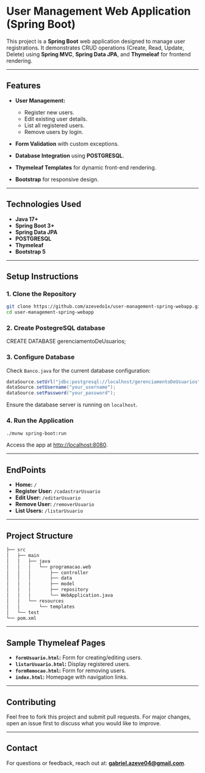 # **User Management Web Application (Spring Boot)**

This project is a **Spring Boot** web application designed to manage user registrations. It demonstrates CRUD operations (Create, Read, Update, Delete) using **Spring MVC**, **Spring Data JPA**, and **Thymeleaf** for frontend rendering.

---

## **Features**
- **User Management:**
  - Register new users.
  - Edit existing user details.
  - List all registered users.
  - Remove users by login.
  
- **Form Validation** with custom exceptions.
- **Database Integration** using **POSTGRESQL**.
- **Thymeleaf Templates** for dynamic front-end rendering.
- **Bootstrap** for responsive design.

---

## **Technologies Used**
- **Java 17+**
- **Spring Boot 3+**
- **Spring Data JPA**
- **POSTGRESQL**
- **Thymeleaf**
- **Bootstrap 5**

---

## **Setup Instructions**

### 1. **Clone the Repository**
```bash
git clone https://github.com/azevedo1x/user-management-spring-webapp.git
cd user-management-spring-webapp
```

### 2. **Create PostegreSQL database**
CREATE DATABASE gerenciamentoDeUsuarios;

### 3. **Configure Database**
Check `Banco.java` for the current database configuration:
```java
dataSource.setUrl("jdbc:postgresql://localhost/gerenciamentoDeUsuarios");
dataSource.setUsername("your_username");
dataSource.setPassword("your_password");
```
Ensure the database server is running on `localhost`.

### 4. **Run the Application**
```bash
./mvnw spring-boot:run
```
Access the app at [http://localhost:8080](http://localhost:8080).

---

## **EndPoints**

- **Home:** `/`
- **Register User:** `/cadastrarUsuario`
- **Edit User:** `/editarUsuario`
- **Remove User:** `/removerUsuario`
- **List Users:** `/listarUsuario`

---

## **Project Structure**

```bash
├── src
│   ├── main
│   │   ├── java
│   │   │   └── programacao.web
│   │   │       ├── controller
│   │   │       ├── data
│   │   │       ├── model
│   │   │       ├── repository
│   │   │       └── WebApplication.java
│   │   └── resources
│   │       └── templates
│   └── test
└── pom.xml
```

---

## **Sample Thymeleaf Pages**
- **`formUsuario.html`:** Form for creating/editing users.
- **`listarUsuario.html`:** Display registered users.
- **`formRemocao.html`:** Form for removing users.
- **`index.html`:** Homepage with navigation links.

---

## **Contributing**
Feel free to fork this project and submit pull requests. For major changes, open an issue first to discuss what you would like to improve.

--- 

## **Contact**
For questions or feedback, reach out at: **gabriel.azeve04@gmail.com**.
